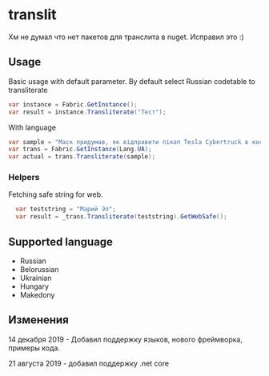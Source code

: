 # translit

Хм не думал что нет пакетов для транслита в nuget.
Исправил это :)


## Usage

Basic usage with default parameter.  By default select Russian codetable to transliterate
```C#
var instance = Fabric.GetInstance();
var result = instance.Transliterate("Тест");
```

With language 
```C#
var sample = "Маск придумав, як відправити пікап Tesla Cybertruck в космос";
var trans = Fabric.GetInstance(Lang.UA);
var actual = trans.Transliterate(sample);
```
### Helpers
Fetching safe string for web. 
```C#
  var teststring = "Марий Эл";
  var result = _trans.Transliterate(teststring).GetWebSafe(); 
```


## Supported language

- Russian
- Belorussian
- Ukrainian
- Hungary
- Makedony



## Изменения
14 декабря 2019 - Добавил поддержку языков, нового фреймворка, примеры кода. 

21 августа 2019 - добавил поддержку .net core
